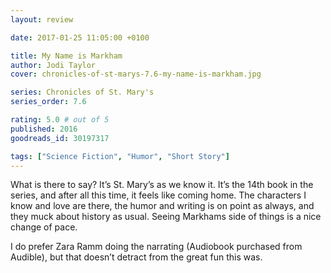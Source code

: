 ```yaml
---
layout: review

date: 2017-01-25 11:05:00 +0100

title: My Name is Markham
author: Jodi Taylor
cover: chronicles-of-st-marys-7.6-my-name-is-markham.jpg

series: Chronicles of St. Mary's
series_order: 7.6

rating: 5.0 # out of 5
published: 2016
goodreads_id: 30197317

tags: ["Science Fiction", "Humor", "Short Story"]
---
```


What is there to say? It’s St. Mary’s as we know it. It’s the 14th book in the series, and after all this time, it feels like coming home. The characters I know and love are there, the humor and writing is on point as always, and they muck about history as usual. Seeing Markhams side of things is a nice change of pace.

<!--more-->

I do prefer Zara Ramm doing the narrating (Audiobook purchased from Audible), but that doesn’t detract from the great fun this was.
